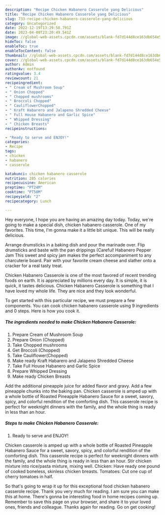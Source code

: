 ```yaml
---
description: "Recipe Chicken Habanero Casserole yang Delicious"
title: "Recipe Chicken Habanero Casserole yang Delicious"
slug: 733-recipe-chicken-habanero-casserole-yang-delicious
category: Uncategorized
date: 2022-12-19T13:29:58.791Z
date: 2023-04-08T23:20:49.541Z
image: //global-web-assets.cpcdn.com/assets/blank-fd7d144d8ce163db654e5a02c40b08a2775adb7897d16e4062681dc7e1b2800f.png
hideToc: false
enableToc: true
enableTocContent: false
thumbnail: //global-web-assets.cpcdn.com/assets/blank-fd7d144d8ce163db654e5a02c40b08a2775adb7897d16e4062681dc7e1b2800f.png
cover: //global-web-assets.cpcdn.com/assets/blank-fd7d144d8ce163db654e5a02c40b08a2775adb7897d16e4062681dc7e1b2800f.png
author: Admin
authorAv: notfound
ratingvalue: 3.4
reviewcount: 21
recipeingredient:
- " Cream of Mushroom Soup"
- " Onion Chopped"
- " Chopped mushrooms"
- " Broccoli Chopped"
- " CauliflowerChopped"
- " Kraft Habarero and Jalapeno Shredded Cheese"
- " Full House Habanero and Garlic Spice"
- " Whipped Dressing"
- " Chicken Breasts"
recipeinstructions:

- "Ready to serve and ENJOY!"
categories:
- Recipe
tags:
- chicken
- habanero
- casserole

katakunci: chicken habanero casserole 
nutrition: 285 calories
recipecuisine: American
preptime: "PT24M"
cooktime: "PT50M"
recipeyield: "2"
recipecategory: Lunch

---
```



Hey everyone, I hope you are having an amazing day today. Today, we're going to make a special dish, chicken habanero casserole. One of my favorites. This time, I'm gonna make it a little bit unique. This will be really delicious.

Arrange drumsticks in a baking dish and pour the marinade over. Flip drumsticks and baste with the pan drippings (Careful! Habanero Pepper Jam This sweet and spicy jam makes the perfect accompaniment to any charcuterie board. Pair with your favorite cream cheese and slather onto a cracker for a real tasty treat.

Chicken Habanero Casserole is one of the most favored of recent trending foods on earth. It is appreciated by millions every day. It is simple, it is quick, it tastes delicious. Chicken Habanero Casserole is something that I have loved my whole life. They are nice and they look wonderful.


To get started with this particular recipe, we must prepare a few components. You can cook chicken habanero casserole using 9 ingredients and 0 steps. Here is how you cook it.

<!--inarticleads1-->

##### The ingredients needed to make Chicken Habanero Casserole:

1. Prepare  Cream of Mushroom Soup
1. Prepare  Onion (Chopped)
1. Take  Chopped mushrooms
1. Get  Broccoli (Chopped)
1. Take  Cauliflower(Chopped)
1. Make ready  Kraft Habarero and Jalapeno Shredded Cheese
1. Take  Full House Habanero and Garlic Spice
1. Prepare  Whipped Dressing
1. Make ready  Chicken Breasts


Add the additional pineapple juice for added flavor and gravy. Add a few pineapple chunks into the baking pan. Chicken casserole is amped up with a whole bottle of Roasted Pineapple Habanero Sauce for a sweet, savory, spicy, and colorful rendition of the comforting dish. This casserole recipe is perfect for weeknight dinners with the family, and the whole thing is ready in less than an hour. 

<!--inarticleads2-->

##### Steps to make Chicken Habanero Casserole:


1. Ready to serve and ENJOY!

Chicken casserole is amped up with a whole bottle of Roasted Pineapple Habanero Sauce for a sweet, savory, spicy, and colorful rendition of the comforting dish. This casserole recipe is perfect for weeknight dinners with the family, and the whole thing is ready in less than an hour. Stir chicken mixture into rice/pasta mixture, mixing well. Chicken: Have ready one pound of cooked boneless, skinless chicken breasts. Tomatoes: Cut one cup of cherry tomatoes in half. 

So that's going to wrap it up for this exceptional food chicken habanero casserole recipe. Thank you very much for reading. I am sure you can make this at home. There's gonna be interesting food in home recipes coming up. Remember to save this page on your browser, and share it to your loved ones, friends and colleague. Thanks again for reading. Go on get cooking!
